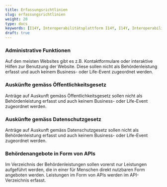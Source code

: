 ```yaml
---
title: Erfassungsrichtlinien
slug: erfassungsrichtlinien
weight: 20
type: docs
keywords: [I14Y, Interoperabilitätsplattform I14Y, I14Y, Interoperabilität, Behördenleistung, öffentliche Dienstleistung, One Stop Government, Geschäftssituation, Lebenslage, Business Event, Life Event, Customer Journey, Website, Portal, Webapp, App, Mobile App, Applikation, Verzeichnis, Schweiz]
draft: true
---
```


### Administrative Funktionen

Auf den meisten Websites gibt es z.B. Kontaktformulare oder interaktive Hilfen zur Benutzung der Website. Diese sollen nicht als Behördenleistung erfasst und auch keinem Business- oder Life-Event zugeordnet werden.

### Auskünfte gemäss Öffentlichkeitsgesetz

Anträge auf Auskunft gemäss Öffentlichkeitsgesetz sollen nicht als Behördenleistung erfasst und auch keinem Business- oder Life-Event zugeordnet werden.

### Auskünfte gemäss Datenschutzgesetz

Anträge auf Auskunft gemäss Datenschutzgesetz sollen nicht als Behördenleistung erfasst und auch keinem Business- oder Life-Event zugeordnet werden.

### Behördenangebote in Form von APIs

Im Verzeichnis der Behördenleistungen sollen vorerst nur Leistungen aufgeführt werden, die in einer für Menschen direkt nutzbaren Form angeboten werden. Leistungen im Form von APIs werden im API-Verzeichnis erfasst.

